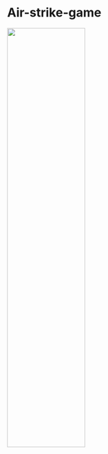 # Air-strike-game


<img src="https://scontent.fdac5-1.fna.fbcdn.net/v/t1.0-9/10314549_888863764560001_8197575905824834055_n.jpg?oh=31a345f6f190ecee297525cc5e44f237&oe=5B04107A" width="60%" height="50%">
